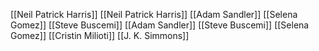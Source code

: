 [[Neil Patrick Harris]]
[[Neil Patrick Harris]]
[[Adam Sandler]]
[[Selena Gomez]]
[[Steve Buscemi]]
[[Adam Sandler]]
[[Steve Buscemi]]
[[Selena Gomez]]
[[Cristin Milioti]]
[[J. K. Simmons]]
